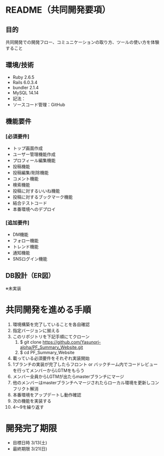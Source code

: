 # README（共同開発要項）
## 目的
共同開発での開発フロー、コミュニケーションの取り方、ツールの使い方を体験すること

## 環境/技術
- Ruby 2.6.5
- Rails 6.0.3.4
- bundler 2.1.4
- MySQL 14.14
- 記法：
- ソースコード管理：GitHub

## 機能要件
### [必須要件]
- トップ画面作成
- ユーザー管理機能作成
- プロフィール編集機能
- 投稿機能
- 投稿編集/削除機能
- コメント機能
- 検索機能
- 投稿に対するいいね機能
- 投稿に対するブックマーク機能
- 結合テストコード
- 本番環境へのデプロイ

### [追加要件]
- DM機能
- フォロー機能
- トレンド機能
- 通知機能
- SNSログイン機能

## DB設計（ER図）
※未実装

# 共同開発を進める手順
1. 環境構築を完了していることを各自確認
1. 指定バージョンに揃える
1. このリポジトリを下記手順にてクローン
    1. $ git clone https://github.com/Yasunori-aloha/PF_Summary_Website.git
    1. $ cd PF_Summary_Website
1. 載っている必須要件をそれぞれ実装開始
1. 1ブランチの実装が完了したらフロント or バックチーム内でコードレビューを行ってメンバーからLGTMをもらう
1. メンバー全員からLGTMが出たらmasterブランチにマージ
1. 他のメンバーはmasterブランチへマージされたらローカル環境を更新しコンフリクト解消
1. 本番環境をアップデートし動作確認
1. 次の機能を実装する
1. 4〜9を繰り返す

# 開発完了期限
- 目標日時 3/13(土)
- 最終期限 3/21(日)

